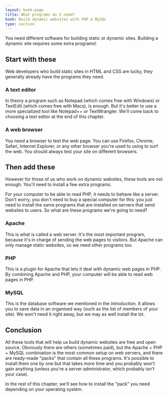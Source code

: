 ```yaml
---
layout: book-page
title: What programs do I need?
book: Build dynamic websites with PHP & MySQL
type: section
---
```


You need different software for building static or dynamic sites. Building a dynamic site requires some extra programs!

## Start with these
Web developers who build static sites in HTML and CSS are lucky, they generally already have the programs they need.

### A text editor
In theory a program such as Notepad (which comes free with Windows) or TextEdit (which comes free with Macs), is enough. But it's better to use a more specialized tool like Notepad++ or TextWrangler. We'll come back to choosing a text editor at the end of this chapter.

### A web browser
You need a browser to test the web page. You can use Firefox, Chrome, Safari, Internet Explorer, or any other browser you're used to using to surf the web. You should always test your site on different browsers.


## Then add these
However for those of us who work on dynamic websites, these tools are not enough. You'll need to install a few extra programs.

For your computer to be able to read PHP, it needs to behave like a server. Don't worry, you don't need to buy a special computer for this: you just need to install the same programs that are installed on servers that send websites to users. So what are these programs we're going to need?

### Apache
This is what is called a web server. It's the most important program, because it's in charge of sending the web pages to visitors. But Apache can only manage static websites, so we need other programs too.

### PHP
This is a plugin for Apache that lets it deal with dynamic web pages in PHP. By combining Apache and PHP, your computer will be able to read web pages in PHP.

### MySQL
This is the database software we mentioned in the introduction. It allows you to save data in an organised way (such as the list of members of your site). We won't need it right away, but we may as well install the lot.


## Conclusion
All these tools that will help us build dynamic websites are free and open source. Obviously there are others (sometimes paid), but the Apache + PHP + MySQL combination is the most common setup on web servers, and there are ready-made "packs" that contain all these programs. It's possible to install them one by one but that takes more time and you probably won't gain anything (unless you're a server administrator, which probably isn't your case).

In the rest of this chapter, we'll see how to install the "pack" you need depending on your operating system.
